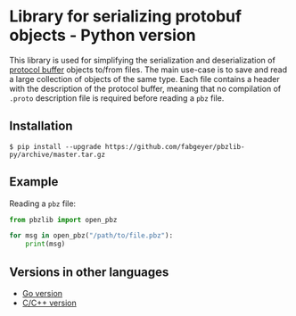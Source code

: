 # Library for serializing protobuf objects - Python version

This library is used for simplifying the serialization and deserialization of [protocol buffer](https://developers.google.com/protocol-buffers/) objects to/from files.
The main use-case is to save and read a large collection of objects of the same type.
Each file contains a header with the description of the protocol buffer, meaning that no compilation of `.proto` description file is required before reading a `pbz` file.


## Installation

```
$ pip install --upgrade https://github.com/fabgeyer/pbzlib-py/archive/master.tar.gz
```

## Example

Reading a `pbz` file:

```python
from pbzlib import open_pbz

for msg in open_pbz("/path/to/file.pbz"):
	print(msg)
```


## Versions in other languages

- [Go version](https://github.com/fabgeyer/pbzlib-go)
- [C/C++ version](https://github.com/fabgeyer/pbzlib-c-cpp)

